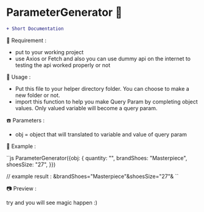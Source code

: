 # ParameterGenerator &#x1F34E;

```diff
+ Short Documentation
```

:rice: Requirement :
- put to your working project
- use Axios or Fetch and also you can use dummy api on the internet to testing the api worked properly or not


:eyes: Usage :
- Put this file to your helper directory folder. You can choose to make a new folder or not.
- import this function to help you make Query Param by completing object values. Only valued variable will become a query param.

:phone: Parameters :
- obj = object that will translated to variable and value of query param

:paperclip: Example :

``js
ParameterGenerator({obj: {
  quantity: "",
  brandShoes: "Masterpiece",
  shoesSize: "27",
}})

// example result : &brandShoes="Masterpiece"&shoesSize="27"&
``

:camera: Preview :

try and you will see magic happen :)
